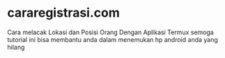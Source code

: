 # cararegistrasi.com
Cara melacak Lokasi dan Posisi Orang Dengan Aplikasi Termux semoga tutorial ini bisa membantu anda dalam menemukan hp android anda yang hilang

